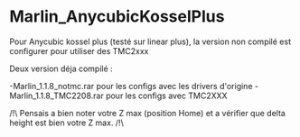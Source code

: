 # Marlin_AnycubicKosselPlus

Pour Anycubic kossel plus (testé sur linear plus), la version non compilé est configurer pour utiliser des TMC2xxx

Deux version déja compilé :

-Marlin_1.1.8_notmc.rar pour les configs avec les drivers d'origine
-Marlin_1.1.8_TMC2208.rar pour les configs avec TMC2XXX

/!\ Pensais a bien noter votre Z max (position Home) et a vérifier que delta height est bien votre Z max. /!\ 
